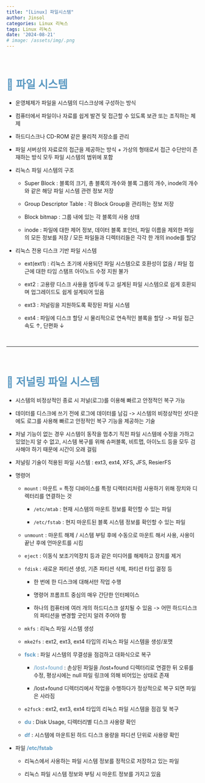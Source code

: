 ```yaml
---
title: "[Linux] 파일시스템"
author: Jinsol
categories: Linux 리눅스
tags: Linux 리눅스
date: '2024-08-21'
# image: /assets/img/.png
---
```


<br>

# <span style="color:#5B99C2">🐧 파일 시스템</span>

- 운영체제가 파일을 시스템의 디스크상에 구성하는 방식

- 컴퓨터에서 파일이나 자료를 쉽게 발견 및 접근할 수 있도록 보관 또는 조직하는 체제

- 하드디스크나 CD-ROM 같은 물리적 저장소를 관리

- 파일 서버상의 자료로의 접근을 제공하는 방식 + 가상의 형태로서 접근 수단만이 존재하는 방식 모두 파일 시스템의 범위에 포함

- 리눅스 파일 시스템의 구조

  - Super Block : 블록의 크기, 총 블록의 개수와 블록 그룹의 개수, inode의 개수와 같은 해당 파일 시스템 관련 정보 저장
  
  - Group Descriptor Table : 각 Block Group을 관리하는 정보 저장
  
  - Block bitmap : 그룹 내에 있는 각 블록의 사용 상태
  
  - inode : 파일에 대한 제어 정보, 데이터 블록 포인터, 파일 이름을 제외한 파일의 모든 정보를 저장 / 모든 파일들과 디렉터리들은 각각 한 개의 inode를 할당

- 리눅스 전용 디스크 기반 파일 시스템
  
  - ext(ext1) : 리눅스 초기에 사용되던 파일 시스템으로 호환성이 없음 / 파일 접근에 대한 타임 스탬프 아이노드 수정 지원 불가
  
  - ext2 : 고용량 디스크 사용을 염두에 두고 설계된 파일 시스템으로 쉽게 호환되며 업그레이드도 쉽게 설계되어 있음
  
  - ext3 : 저널링을 지원하도록 확장된 파일 시스템
  
  - ext4 : 파일에 디스크 할당 시 물리적으로 연속적인 블록을 할당 -> 파일 접근 속도 ↑, 단편화 ↓

<br>
<hr>
<br>

# <span style="color:#5B99C2">🐧 저널링 파일 시스템</span>

- 시스템의 비정상적인 종료 시 저널(로그)를 이용해 빠르고 안정적인 복구 가능

- 데이터를 디스크에 쓰기 전에 로그에 데이터를 남김 -> 시스템의 비정상적인 셧다운에도 로그를 사용해 빠르고 안정적인 복구 기능을 제공하는 기술

- 저널 기능이 없는 경우 시스템이 동작을 멈추기 직전 파일 시스템에 수정을 가하고 있었는지 알 수 없고, 시스템 복구를 위해 슈퍼블록, 비트맵, 아이노드 등을 모두 검사해야 하기 때문에 시간이 오래 걸림

- 저널링 기술이 적용된 파일 시스템 : ext3, ext4, XFS, JFS, ResierFS

- 명령어

  - `mount` : 마운트 = 특정 디바이스를 특정 디렉터리처럼 사용하기 위해 장치와 디렉터리를 연결하는 것
    
    - `/etc/mtab` : 현재 시스템의 마운트 정보를 확인할 수 있는 파일
    
    - `/etc/fstab` : 현지 마운트된 블록 시스템 정보를 확인할 수 있는 파일
  
  - `unmount` : 마운트 해제 / 시스템 부팅 후에 수동으로 마운트 해서 사용, 사용이 끝난 후에 언마운트를 시킴
  
  - `eject` : 이동식 보조기억장치 등과 같은 미디어를 해제하고 장치를 제거
  
  - `fdisk` : 새로운 파티션 생성, 기존 파티션 삭제, 파티션 타입 결정 등
  
    - 한 번에 한 디스크에 대해서만 작업 수행
  
    - 명령어 프롬프트 중심의 매우 간단한 인터페이스
  
    - 하나의 컴퓨터에 여러 개의 하드디스크 설치될 수 있음 -> 어떤 하드디스크의 파티션을 변경할 굿인지 알려 주어야 함
 
  - `mkfs` : 리눅스 파일 시스템 생성
 
  - `mke2fs` : ext2, ext3, ext4 타입의 리눅스 파일 시스템을 생성/포맷
  
  - <span style="color:#5B99C2">**fsck**</span> : 파일 시스템의 무결성을 점검하고 대화식으로 복구
  
    - <span style="color:#5B99C2">/lost+found</span> : 손상된 파일을 /lost+found 디렉터리로 연결한 뒤 오류를 수정, 평상시에는 null 파일 링크에 의해 비어있는 상태로 존재
  
    - /lost+found 디렉터리에서 작업을 수행하다가 정상적으로 복구 되면 파일은 사라짐
  
  - `e2fsck` : ext2, ext3, ext4 타입의 리눅스 파일 시스템을 점검 및 복구
  
  - <span style="color:#5B99C2">**du**</span> : Disk Usage, 디렉터리별 디스크 사용량 확인
  
  - <span style="color:#5B99C2">**df**</span> : 시스템에 마운트된 하드 디스크 용량을 파디션 단위로 사용량 확인

- 파일 <span style="color:#5B99C2">**/etc/fstab**</span>

  - 리눅스에서 사용하는 파일 시스템 정보를 정적으로 저장하고 있는 파일

  - 리눅스 파일 시스템 정보와 부팅 시 마운트 정보를 가지고 있음
